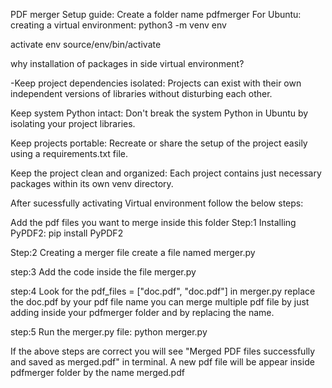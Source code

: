 PDF merger
Setup guide:
Create a folder name pdfmerger
For Ubuntu:
creating a virtual environment: python3 -m venv env

activate env
 source/env/bin/activate

 why installation of packages in side virtual environment?

-Keep project dependencies isolated:
 Projects can exist with their own independent versions of libraries without disturbing each other.

Keep system Python intact:
 Don't break the system Python in Ubuntu by isolating your project libraries.

Keep projects portable:
 Recreate or share the setup of the project easily using a requirements.txt file.

Keep the project clean and organized:
 Each project contains just necessary packages within its own venv directory.

After sucessfully activating Virtual environment follow the below steps:

Add the pdf files you want to merge inside this folder
Step:1
 Installing PyPDF2: pip install PyPDF2

Step:2
 Creating a merger file
 create a file named merger.py

step:3
 Add the code inside the file merger.py

step:4
 Look for the pdf_files = ["doc.pdf", "doc.pdf"] in merger.py
 replace the doc.pdf by your pdf file name you can merge multiple pdf file by just adding inside your pdfmerger folder and by replacing the name.

step:5
 Run the merger.py file: python merger.py

If the above steps are correct you will see "Merged PDF files successfully and saved as merged.pdf" in terminal. A new pdf file will be appear inside pdfmerger folder by the name merged.pdf
